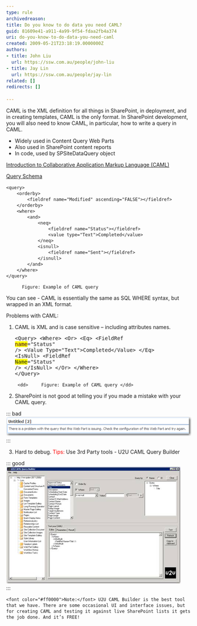 ```yaml
---
type: rule
archivedreason: 
title: Do you know to do data you need CAML?
guid: 81609e41-a911-4a99-9f54-fdaa2fb4a374
uri: do-you-know-to-do-data-you-need-caml
created: 2009-05-21T23:18:19.0000000Z
authors:
- title: John Liu
  url: https://ssw.com.au/people/john-liu
- title: Jay Lin
  url: https://ssw.com.au/people/jay-lin
related: []
redirects: []

---
```


CAML is the XML definition for all things in SharePoint, in deployment, and in creating templates, CAML is the only format.
In SharePoint development, you will also need to know CAML, in particular, how to write a query in CAML.

* Widely used in Content Query Web Parts
* Also used in SharePoint content reports
* In code, used by SPSiteDataQuery object



[Introduction to Collaborative Application Markup Language (CAML)](http://msdn.microsoft.com/en-us/library/ms426449.aspx)
 


[Query Schema](http://msdn.microsoft.com/en-us/library/ms467521.aspx)




<!--endintro-->




```
<query>
    <orderby>
        <fieldref name="Modified" ascending="FALSE"></fieldref>
    </orderby>
    <where>
        <and>
            <neq>
                <fieldref name="Status"></fieldref>
                <value type="Text">Completed</value>
            </neq>
            <isnull>
                <fieldref name="Sent"></fieldref>
            </isnull>
        </and>
    </where>
</query>
```

          Figure: Example of CAML query   
You can see - CAML is essentially the same as SQL WHERE syntax, but wrapped in an XML format.

Problems with CAML:

1. CAML is XML and is case sensitive – including attributes names.         
        <pre>&lt;Query&gt;
    &lt;Where&gt;
        &lt;Or&gt;
            &lt;Eq&gt;
              &lt;FieldRef <font color="#400040" style="background-color:rgb(255, 255, 0);">name</font>="Status" /&gt; 
            &lt;Value Type="Text"&gt;Completed&lt;/Value&gt;
            &lt;/Eq&gt;
            &lt;IsNull&gt;
                &lt;FieldRef <font style="background-color:rgb(255, 255, 0);">Name</font>="Status" /&gt;
            &lt;/IsNull&gt;
        &lt;/Or&gt;
    &lt;/Where&gt;
&lt;/Query&gt;</pre>
        
        <dd>     Figure: Example of CAML query </dd>
    
2. SharePoint is not good at telling you if you made a mistake with your CAML query.         

::: bad  
![Figure: Debug error message](CAMLError.png)  
:::

        
    
3. Hard to debug.
<font color="#ff0000">Tips:</font> Use 3rd Party tools - U2U CAML Query Builder
            

::: good  
![Figure: U2U CAML Query Builder](U2U.png)  
:::

        
    <font color="#ff0000">Note:</font> U2U CAML Builder is the best tool that we have. There are some occasional UI and interface issues, but for creating CAML and testing it against live SharePoint lists it gets the job done. And it’s FREE!

